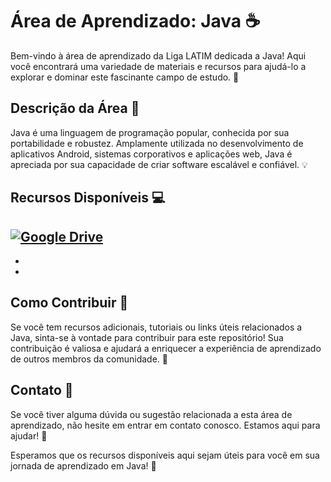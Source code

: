 # Área de Aprendizado: Java :coffee:	

Bem-vindo à área de aprendizado da Liga LATIM dedicada a Java! Aqui você encontrará uma variedade de materiais e recursos para ajudá-lo a explorar e dominar este fascinante campo de estudo. 🚀

## Descrição da Área 🌱

Java é uma linguagem de programação popular, conhecida por sua portabilidade e robustez. Amplamente utilizada no desenvolvimento de aplicativos Android, sistemas corporativos e aplicações web, Java é apreciada por sua capacidade de criar software escalável e confiável. 💡

## Recursos Disponíveis 💻

[![Google Drive](https://img.shields.io/badge/Google%20Drive-4285F4?style=for-the-badge&logo=googledrive&logoColor=white)](https://drive.google.com/drive/folders/1-W1W2hk1CU82PLdrxQyR-4z1S8_RMmRx?usp=sharing)
- 
- 
- 

## Como Contribuir 🤝

Se você tem recursos adicionais, tutoriais ou links úteis relacionados a Java, sinta-se à vontade para contribuir para este repositório! Sua contribuição é valiosa e ajudará a enriquecer a experiência de aprendizado de outros membros da comunidade. 🌟

## Contato 📧

Se você tiver alguma dúvida ou sugestão relacionada a esta área de aprendizado, não hesite em entrar em contato conosco. Estamos aqui para ajudar! 💌

Esperamos que os recursos disponíveis aqui sejam úteis para você em sua jornada de aprendizado em Java! 🎉


